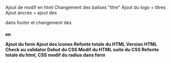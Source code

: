 Ajout de modif en html 
Changement des balises "titre"
Ajout du logo + titres
Ajout ancres + ajout des <p> dans footer et changement des <h4> en <p>
Ajout du form
Ajout des icones 
Refonte totale du HTML
 Version HTML Check au validator 
 Debut du CSS
Modif du HTML suite du CSS
Refonte totale du html, CSS
modif du radius dans form

